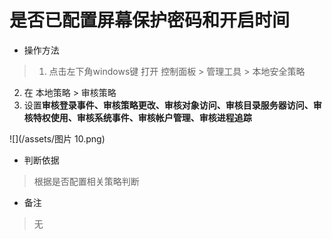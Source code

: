# 是否已配置屏幕保护密码和开启时间

- 操作方法
> 1. 点击左下角windows键 打开 控制面板 > 管理工具 > 本地安全策略
2. 在 本地策略 > 审核策略
3. 设置**审核登录事件、审核策略更改、审核对象访问、审核目录服务器访问、审核特权使用、审核系统事件、审核帐户管理、审核进程追踪**

![](/assets/图片 10.png)

- 判断依据
> 根据是否配置相关策略判断

- 备注
> 无